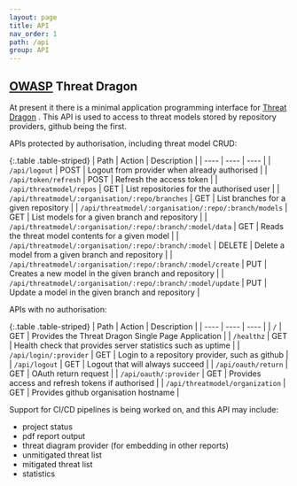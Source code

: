 ```yaml
---
layout: page
title: API
nav_order: 1
path: /api
group: API
---
```


## [OWASP](https://www.owasp.org) Threat Dragon

At present it there is a minimal application programming interface for
[Threat Dragon](http://owasp.org/www-project-threat-dragon) .
This API is used to access to threat models stored by repository providers, github being the first.

APIs protected by authorisation, including threat model CRUD:

{:.table .table-striped}
| Path | Action | Description |
| ---- | ---- | ---- |
| `/api/logout` | POST | Logout from provider when already authorised |
| `/api/token/refresh` | POST | Refresh the access token |
| `/api/threatmodel/repos` | GET | List repositories for the authorised user |
| `/api/threatmodel/:organisation/:repo/branches` | GET | List branches for a given repository |
| `/api/threatmodel/:organisation/:repo/:branch/models` | GET | List models for a given branch and repository |
| `/api/threatmodel/:organisation/:repo/:branch/:model/data` | GET | Reads the threat model contents for a given model |
| `/api/threatmodel/:organisation/:repo/:branch/:model` | DELETE | Delete a model from a given branch and repository |
| `/api/threatmodel/:organisation/:repo/:branch/:model/create` | PUT | Creates a new model in the given branch and repository |
| `/api/threatmodel/:organisation/:repo/:branch/:model/update` | PUT | Update a model in the given branch and repository |


APIs with no authorisation:

{:.table .table-striped}
| Path | Action | Description |
| ---- | ---- | ---- |
| `/` | GET | Provides the Threat Dragon Single Page Application |
| `/healthz` | GET | Health check that provides server statistics such as uptime |
| `/api/login/:provider` | GET | Login to a repository provider, such as github |
| `/api/logout` | GET | Logout that will always succeed |
| `/api/oauth/return` | GET | OAuth return request |
| `/api/oauth/:provider` | GET | Provides access and refresh tokens if authorised |
| `/api/threatmodel/organization` | GET | Provides github organisation hostname |

Support for CI/CD pipelines is being worked on, and this API may include:
* project status
* pdf report output
* threat diagram provider (for embedding in other reports)
* unmitigated threat list
* mitigated threat list
* statistics

